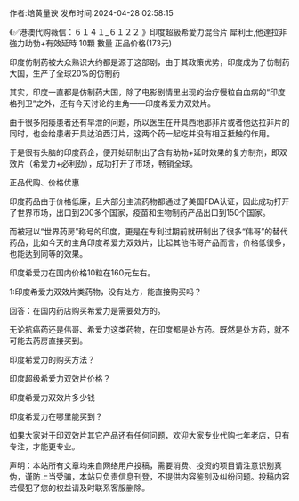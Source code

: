 <p>作者:焙黄量谀 发布时间:2024-04-28 02:58:15</p>
<p>《✅港澳代购薇信：６１４１_６１２２ 》印度超級希愛力混合片 犀利士,他達拉非 強力助勃+有效延時 10顆 數量 正品价格(173元) </p>
									<p>印度仿制药被大众熟识大约都是源于这部剧，由于其政策优势，印度成为了仿制药大国，生产了全球20%的仿制药</p><p>其实，印度一直都是仿制药大国，除了电影剧情里出现的治疗慢粒白血病的“印度格列卫”之外，还有今天讨论的主角——印度希爱力双效片。</p><p>由于很多阳痿患者还有早泄的问题，所以医生在开具西地那非片或者他达拉非片的同时，也会给患者开具达泊西汀片，这两个药一起吃并没有相互抵触的作用。</p><p>于是很有头脑的印度药企，便开始研制出了含有助勃+延时效果的复方制剂，即双效片（希爱力+必利劲），成功打开了市场，畅销全球。</p><p></p><p>正品代购、价格优惠</p><p>印度药品由于价格低廉，且大部分主流药物都通过了美国FDA认证，因此成功打开了世界市场，出口到200多个国家，疫苗和生物制药产品出口到150个国家。</p><p>而被冠以“世界药房”称号的印度，更是在专利过期前就研制出了很多“伟哥”的替代药品，比如今天的主角印度希爱力双效片，比起其他伟哥产品而言，价格低很多，也能达到同等的效果。</p><p>印度希爱力在国内价格10粒在160元左右。</p><p>1:印度希爱力双效片类药物，没有处方，能直接购买吗？</p><p>回答：在国内药店购买希爱力是需要处方的。</p><p>无论抗癌药还是伟哥、希爱力这类药物，在印度都是处方药。既然是处方药，就不可能去药房直接买到。</p><p>印度希爱力的购买方法？</p><p>印度超级希爱力双效片价格？</p><p>印度希爱力双效片多少钱</p><p>印度希爱力在哪里能买到？</p><p>如果大家对于印双效片其它产品还有任何问题，欢迎大家专业代购七年老店，只有专注，才能更专业。</p>				声明：本站所有文章均来自网络用户投稿，需要消费、投资的项目请注意识别真伪，谨防上当受骗，本站只负责信息刊登，不提供内容鉴别及纠纷问题。投稿内容若侵犯了您的权益请及时联系客服删除。				
